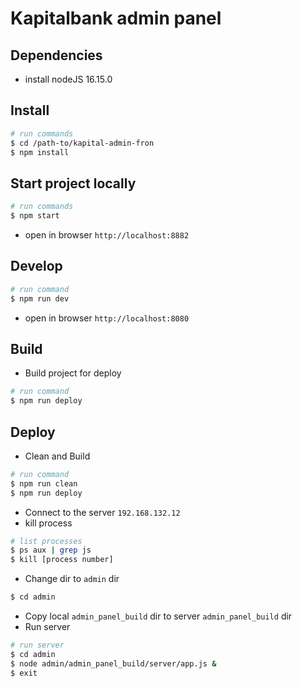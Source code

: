 # Kapitalbank admin panel

## Dependencies
- install nodeJS 16.15.0

## Install
```bash
# run commands
$ cd /path-to/kapital-admin-fron
$ npm install
```

## Start project locally
```bash
# run commands
$ npm start
```
- open in browser `http://localhost:8882`

## Develop
```bash
# run command
$ npm run dev
```
- open in browser `http://localhost:8080`

## Build
- Build project for deploy
```bash
# run command
$ npm run deploy
```
## Deploy
- Clean and Build
```bash
# run command
$ npm run clean
$ npm run deploy
```
- Connect to the server `192.168.132.12`
- kill process
```bash
# list processes
$ ps aux | grep js
$ kill [process number]
```
- Change dir to `admin` dir
```bash
$ cd admin
```
- Copy local `admin_panel_build` dir to server `admin_panel_build` dir
- Run server
```bash
# run server
$ cd admin
$ node admin/admin_panel_build/server/app.js &
$ exit
```

